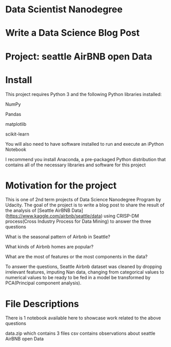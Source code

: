 # Data Scientist Nanodegree

# Write a Data Science Blog Post

# Project: seattle AirBNB open Data

# Install

This project requires Python 3 and the following Python libraries installed:

NumPy


Pandas


matplotlib


scikit-learn






You will also need to have software installed to run and execute an iPython Notebook

I recommend you install Anaconda, a pre-packaged Python distribution that contains all of the necessary libraries and software for this project

# Motivation for the project
This is one of 2nd term projects of Data Science Nanodegree Program by Udacity. The goal of the project is to write a blog post to share the result of the analysis of [Seattle AirBNB Data] (https://www.kaggle.com/airbnb/seattle/data) using CRISP-DM process(Cross Industry Process for Data Mining) to answer the three questions

What is the seasonal pattern of Airbnb in Seattle?


What kinds of Airbnb homes are popular?


What are the most of features or the most components in the data? 

To answer the questions, Seattle Airbnb dataset was cleaned by dropping irrelevant features, imputing Nan data, changing from categorical values to numerical values to be ready to be fed in a model be transformed by PCA(Principal component analysis).

# File Descriptions
There is 1 notebook available here to showcase work related to the above questions


data.zip which contains 3 files csv contains observations about seattle AirBNB open Data 
